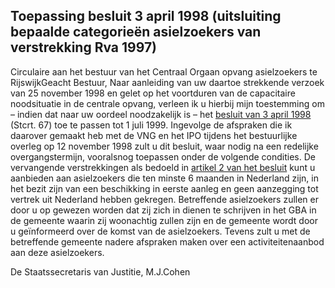 <meta http-equiv='Content-Type' content='text/html; charset=utf-8' />

## Toepassing besluit 3 april 1998 (uitsluiting bepaalde categorieën asielzoekers van verstrekking Rva 1997)

Circulaire aan het bestuur van het Centraal Orgaan opvang asielzoekers te RijswijkGeacht Bestuur, Naar aanleiding van uw daartoe strekkende verzoek van 25 november 1998 en gelet op het voortduren van de capacitaire noodsituatie in de centrale opvang, verleen ik u hierbij mijn toestemming om – indien dat naar uw oordeel noodzakelijk is – het [besluit van 3 april 1998](../../../../../../../../../../../ministeriele-regeling/toekenning/bevoegdheid/aan/coa/tot/uitsluiting/bepaalde/categorieën/etc/BWBR0009535/README.md) (Stcrt. 67) toe te passen tot 1 juli 1999. Ingevolge de afspraken die ik daarover gemaakt heb met de VNG en het IPO tijdens het bestuurlijke overleg op 12 november 1998 zult u dit besluit, waar nodig na een redelijke overgangstermijn, vooralsnog toepassen onder de volgende condities. De vervangende verstrekkingen als bedoeld in [artikel 2 van het besluit](../../../../../../../../../../../ministeriele-regeling/toekenning/bevoegdheid/aan/coa/tot/uitsluiting/bepaalde/categorieën/etc/BWBR0009535/README.md) kunt u aanbieden aan asielzoekers die ten minste 6 maanden in Nederland zijn, in het bezit zijn van een beschikking in eerste aanleg en geen aanzegging tot vertrek uit Nederland hebben gekregen. Betreffende asielzoekers zullen er door u op gewezen worden dat zij zich in dienen te schrijven in het GBA in de gemeente waarin zij woonachtig zullen zijn en de gemeente wordt door u geïnformeerd over de komst van de asielzoekers. Tevens zult u met de betreffende gemeente nadere afspraken maken over een activiteitenaanbod aan deze asielzoekers.

De 
Staatssecretaris van Justitie,
M.J.Cohen
